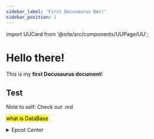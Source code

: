 ```yaml
---
sidebar_label: 'First Docusaurus Doc!'
sidebar_position: 1
---
```


import UUCard from '@site/src/components/UUPage/UU';

# Hello there!

This is my **first Docusaurus document**!

## Test 

Note to self: Check out .md

<mark>what is DataBase</mark>

<details>
  <summary>Epcot Center</summary>
  <p>Epcot is a theme park at Walt Disney World Resort featuring exciting attractions, international pavilions, award-winning fireworks and seasonal special events.</p>
</details>

<UUCard/>


